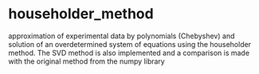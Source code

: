 # householder_method
approximation of experimental data by polynomials (Chebyshev) and solution of an overdetermined 
system of equations using the householder method. The SVD method is also implemented and a comparison is made with the original method from the numpy library
